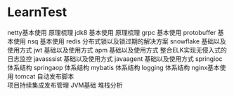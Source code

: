 # LearnTest
netty基本使用 原理梳理
jdk8  基本使用 原理梳理
grpc   基本使用
protobuffer 基本使用
nsq   基本使用
redis  分布式锁以及锁过期的解决方案
snowflake  基础以及使用方式
jwt 基础以及使用方式
apm  基础以及使用方式  整合ELK实现无侵入式的日志监控
javasssist 基础以及使用方式
javaagent  基础以及使用方式
springioc 体系结构
springaop 体系结构
mybatis 体系结构
logging 体系结构
nginx基本使用
tomcat 自动发布脚本  
项目持续集成发布管理
JVM基础 堆栈分析